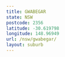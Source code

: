 ```yaml
---
title: GWABEGAR
state: NSW
postcode: 2356
latitude: -30.619798
longitude: 148.96949
url: /nsw/gwabegar/
layout: suburb
---
```

